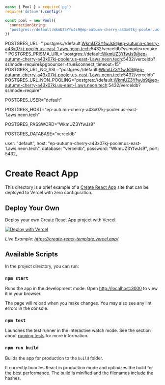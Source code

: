 



```js

const { Pool } = require('pg')
require('dotenv').config()

const pool = new Pool({
  connectionString: 
  "postgres://default:WkmUZ3YfwJs9@ep-autumn-cherry-a43x07kj-pooler.us-east-1.aws.neon.tech:5432/verceldb?sslmode=require?sslmode=require",
})


```

POSTGRES_URL="
postgres://default:WkmUZ3YfwJs9@ep-autumn-cherry-a43x07kj-pooler.us-east-1.aws.neon.tech:5432/verceldb?sslmode=require
"
POSTGRES_PRISMA_URL="postgres://default:WkmUZ3YfwJs9@ep-autumn-cherry-a43x07kj-pooler.us-east-1.aws.neon.tech:5432/verceldb?sslmode=require&pgbouncer=true&connect_timeout=15"
POSTGRES_URL_NO_SSL="postgres://default:WkmUZ3YfwJs9@ep-autumn-cherry-a43x07kj-pooler.us-east-1.aws.neon.tech:5432/verceldb"
POSTGRES_URL_NON_POOLING="postgres://default:WkmUZ3YfwJs9@ep-autumn-cherry-a43x07kj.us-east-1.aws.neon.tech:5432/verceldb?sslmode=require"

POSTGRES_USER="default"

POSTGRES_HOST="ep-autumn-cherry-a43x07kj-pooler.us-east-1.aws.neon.tech"

POSTGRES_PASSWORD="WkmUZ3YfwJs9"

POSTGRES_DATABASE="verceldb"


  user: "default",
  host: "ep-autumn-cherry-a43x07kj-pooler.us-east-1.aws.neon.tech",
  database: "verceldb",
  password: "WkmUZ3YfwJs9",
  port: 5432,







# Create React App

This directory is a brief example of a [Create React App](https://github.com/facebook/create-react-app) site that can be deployed to Vercel with zero configuration.

## Deploy Your Own

Deploy your own Create React App project with Vercel.

[![Deploy with Vercel](https://vercel.com/button)](https://vercel.com/new/clone?repository-url=https://github.com/vercel/vercel/tree/main/examples/create-react-app&template=create-react-app)

_Live Example: https://create-react-template.vercel.app/_

## Available Scripts

In the project directory, you can run:

### `npm start`

Runs the app in the development mode. Open [http://localhost:3000](http://localhost:3000) to view it in your browser.

The page will reload when you make changes. You may also see any lint errors in the console.

### `npm test`

Launches the test runner in the interactive watch mode. See the section about [running tests](https://facebook.github.io/create-react-app/docs/running-tests) for more information.

### `npm run build`

Builds the app for production to the `build` folder.

It correctly bundles React in production mode and optimizes the build for the best performance. The build is minified and the filenames include the hashes.